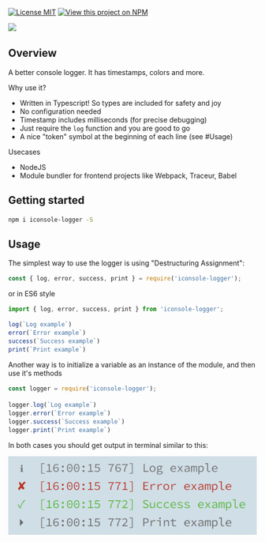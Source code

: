 [![License MIT](https://img.shields.io/badge/license-ISC-blue.svg)](https://opensource.org/licenses/ISC) [![View this project on NPM](https://img.shields.io/npm/v/iconsole-logger.svg)](https://www.npmjs.com/package/iconsole-logger)

[![](https://ga-beacon.appspot.com/UA-82522402-2/readme?pixel)](https://github.com/igrigorik/ga-beacon)

## Overview

A better console logger. It has timestamps, colors and more.

Why use it?

- Written in Typescript! So types are included for safety and joy
- No configuration needed
- Timestamp includes milliseconds (for precise debugging)
- Just require the `log` function and you are good to go
- A nice "token" symbol at the beginning of each line (see #Usage)

Usecases

- NodeJS
- Module bundler for frontend projects like Webpack, Traceur, Babel

## Getting started

```sh
npm i iconsole-logger -S
```

## Usage

The simplest way to use the logger is using "Destructuring Assignment":

```javascript
const { log, error, success, print } = require('iconsole-logger');
```
or in ES6 style
```javascript
import { log, error, success, print } from 'iconsole-logger';
```


```javascript
log(`Log example`)
error(`Error example`)
success(`Success example`)
print(`Print example`)
```

Another way is to initialize a variable as an instance of the module, and then use it's methods

```javascript
const logger = require('iconsole-logger');

logger.log(`Log example`)
logger.error(`Error example`)
logger.success(`Success example`)
logger.print(`Print example`)
```

In both cases you should get output in terminal similar to this:

![Output example](https://github.com/andrekosak/iconsole-logger/blob/master/docs/screen_1.png?raw=true 'Output example')
